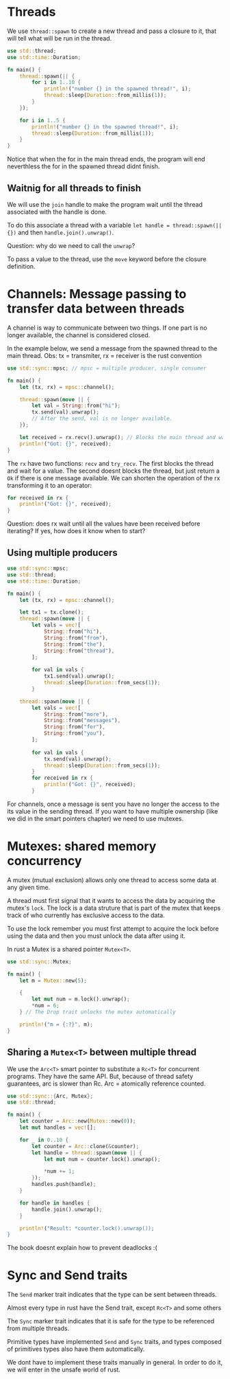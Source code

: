 # Threads

We use `thread::spawn` to create a new thread and pass a closure to it, that will tell what will be run in the thread.

```rust
use std::thread;
use std::time::Duration;

fn main() {
    thread::spawn(|| {
        for i in 1..10 {
            println!("number {} in the spawned thread!", i);
            thread::sleep(Duration::from_millis(1));
        }
    });

    for i in 1..5 {
        println!("number {} in the spawned thread!", i);
        thread::sleep(Duration::from_millis(1));
    }
}
```

Notice that when the for in the main thread ends, the program will end neverthless the for in the spawned thread didnt finish.

## Waitnig for all threads to finish

We will use the `join` handle to make the program wait until the thread associated with the handle is done.

To do this associate a thread with a variable `let handle = thread::spawn(||{})` and then `handle.join().unwrap()`. 

Question: why do we need to call the `unwrap`? 

To pass a value to the thread, use the `move` keyword before the closure definition.

# Channels: Message passing to transfer data between threads

A channel is way to communicate between two things. If one part is no longer available, the channel is considered closed.

In the example below, we send a message from the spawned thread to the main thread. Obs: tx = transmiter, rx = receiver is the rust convention

```rust
use std::sync::mpsc; // mpsc = multiple producer, single consumer

fn main() {
    let (tx, rx) = mpsc::channel();

    thread::spawn(move || {
        let val = String::from("hi");
        tx.send(val).unwrap();
        // After the send, val is no longer available.  
    });

    let received = rx.recv().unwrap(); // Blocks the main thread and wait until a value is sent
    println!("Got: {}", received);
}
```

The `rx` have two functions: `recv` and `try_recv`. The first blocks the thread and wait for a value. The second doesnt blocks the thread, but just return a `Ok` if there is one message available.
We can shorten the operation of the rx transforming it to an operator:

```rust
for received in rx {
    println!("Got: {}", received);
}
```
Question: does rx wait until all the values have been received before iterating? If yes, how does it know when to start?

## Using multiple producers

```rust
use std::sync::mpsc;
use std::thread;
use std::time::Duration;

fn main() {
    let (tx, rx) = mpsc::channel();

    let tx1 = tx.clone();
    thread::spawn(move || {
        let vals = vec![
            String::from("hi"),
            String::from("from"),
            String::from("the"),
            String::from("thread"),
        ];
    
        for val in vals {
            tx1.send(val).unwrap();
            thread::sleep(Duration::from_secs(1));
        }

    thread::spawn(move || {
        let vals = vec![
            String::from("more"),
            String::from("messages"),
            String::from("for"),
            String::from("you"),
        ];
    
        for val in vals {
            tx.send(val).unwrap();
            thread::sleep(Duration::from_secs(1));
        }
        for received in rx {
            println!("Got: {}", received);
        }
```

For channels, once a message is sent you have no longer the access to the its value in the sending thread. If you want to have multiple ownership (like we did in the smart pointers chapter) we need to use mutexes.

# Mutexes: shared memory concurrency

A mutex (mutual exclusion) allows only one thread to access some data at any given time.

A thread must first signal that it wants to access the data by acquiring the mutex's `lock`. The lock is a data struture that is part of the mutex that keeps track of who currently has exclusive access to the data.

To use the lock remember you must first attempt to acquire the lock before using the data and then you must unlock the data after using it.

In rust a Mutex is a shared pointer `Mutex<T>`. 

```rust
use std::sync::Mutex;

fn main() {
    let m = Mutex::new(5);

    {
        let mut num = m.lock().unwrap();
        *num = 6;
    } // The Drop trait unlocks the mutex automatically

    println!("m = {:?}", m);
}
```

## Sharing a `Mutex<T>` between multiple thread

We use the `Arc<T>` smart pointer to substitute a `Rc<T>` for concurrent programs. They have the same API. But, because of thread safety guarantees, arc is slower than Rc.  Arc = atomically reference counted. 

```rust
use std::sync::{Arc, Mutex};
use std::thread;

fn main() {
    let counter = Arc::new(Mutex::new(0));
    let mut handles = vec![];

    for _ in 0..10 {
        let counter = Arc::clone(&counter);
        let handle = thread::spawn(move || {
            let mut num = counter.lock().unwrap();

            *num += 1;
        });
        handles.push(handle);
    }

    for handle in handles {
        handle.join().unwrap();
    }

    println!("Result: *counter.lock().unwrap());
}
```

The book doesnt explain how to prevent deadlocks :(

# Sync and Send traits

The `Send` marker trait indicates that the type can be sent between threads.

Almost every type in rust have the Send trait, except `Rc<T>` and some others

The `Sync` marker trait indicates that it is safe for the type to be referenced from multiple threads.

Primitive types have implemented `Send` and `Sync` traits, and types composed of primitives types also have them automatically.

We dont have to implement these traits manually in general. In order to do it, we will enter in the unsafe world of rust.
